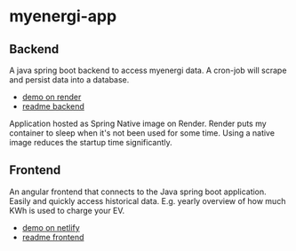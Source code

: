 # myenergi-app

## Backend

A java spring boot backend to access myenergi data.
A cron-job will scrape and persist data into a database.

 * [demo on render](myenergi-native.onrender.com/zappi)
 * [readme backend](backend/README.md)

Application hosted as Spring Native image on Render. Render puts my container to sleep when it's not been used for some time. Using a native image reduces the startup time significantly.

## Frontend 

An angular frontend that connects to the Java spring boot application.
Easily and quickly access historical data. E.g. yearly overview of how much KWh is used to charge your EV.


 * [demo on netlify](https://myenergi.netlify.app/)
 * [readme frontend](frontend/README.md)

